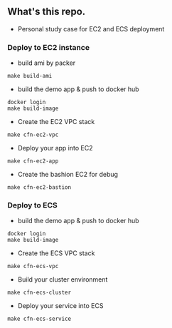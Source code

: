 ## What's this repo.

- Personal study case for EC2 and ECS deployment


### Deploy to EC2 instance

- build ami by packer
```
make build-ami
```

- build the demo app & push to docker hub

```
docker login
make build-image
```

- Create the EC2 VPC stack
```
make cfn-ec2-vpc
```


- Deploy your app into EC2
```
make cfn-ec2-app
```

- Create the bashion EC2 for debug
```
make cfn-ec2-bastion
```


### Deploy to ECS

- build the demo app & push to docker hub

```
docker login
make build-image
```

- Create the ECS VPC stack
```
make cfn-ecs-vpc
```

- Build your cluster environment
```
make cfn-ecs-cluster
```

- Deploy your service into ECS
```
make cfn-ecs-service
```